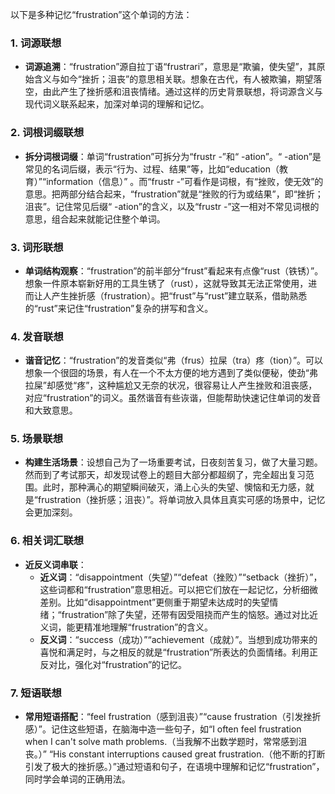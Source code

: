 以下是多种记忆“frustration”这个单词的方法：
### 1. 词源联想
 - **词源追溯**：“frustration”源自拉丁语“frustrari”，意思是“欺骗，使失望”，其原始含义与如今“挫折；沮丧”的意思相关联。想象在古代，有人被欺骗，期望落空，由此产生了挫折感和沮丧情绪。通过这样的历史背景联想，将词源含义与现代词义联系起来，加深对单词的理解和记忆。
### 2. 词根词缀联想
 - **拆分词根词缀**：单词“frustration”可拆分为“frustr -”和“ -ation”。“ -ation”是常见的名词后缀，表示“行为、过程、结果”等，比如“education（教育）”“information（信息）” 。而“frustr -”可看作是词根，有“挫败，使无效”的意思。把两部分结合起来，“frustration”就是“挫败的行为或结果”，即“挫折；沮丧”。记住常见后缀“ -ation”的含义，以及“frustr -”这一相对不常见词根的意思，组合起来就能记住整个单词。
### 3. 词形联想
 - **单词结构观察**：“frustration”的前半部分“frust”看起来有点像“rust（铁锈）”。想象一件原本崭新好用的工具生锈了（rust），这就导致其无法正常使用，进而让人产生挫折感（frustration）。把“frust”与“rust”建立联系，借助熟悉的“rust”来记住“frustration”复杂的拼写和含义。
### 4. 发音联想
 - **谐音记忆**：“frustration”的发音类似“弗（frus）拉屎（tra）疼（tion）”。可以想象一个很囧的场景，有人在一个不太方便的地方遇到了类似便秘，使劲“弗拉屎”却感觉“疼”，这种尴尬又无奈的状况，很容易让人产生挫败和沮丧感，对应“frustration”的词义。虽然谐音有些诙谐，但能帮助快速记住单词的发音和大致意思。
### 5. 场景联想
 - **构建生活场景**：设想自己为了一场重要考试，日夜刻苦复习，做了大量习题。然而到了考试那天，却发现试卷上的题目大部分都超纲了，完全超出复习范围。此时，那种满心的期望瞬间破灭，涌上心头的失望、懊恼和无力感，就是“frustration（挫折感；沮丧）”。将单词放入具体且真实可感的场景中，记忆会更加深刻。
### 6. 相关词汇联想
 - **近反义词串联**：
    - **近义词**：“disappointment（失望）”“defeat（挫败）”“setback（挫折）”，这些词都和“frustration”意思相近。可以把它们放在一起记忆，分析细微差别。比如“disappointment”更侧重于期望未达成时的失望情绪；“frustration”除了失望，还带有因受阻挠而产生的恼怒。通过对比近义词，能更精准地理解“frustration”的含义。
    - **反义词**：“success（成功）”“achievement（成就）”。当想到成功带来的喜悦和满足时，与之相反的就是“frustration”所表达的负面情绪。利用正反对比，强化对“frustration”的记忆。
### 7. 短语联想
 - **常用短语搭配**：“feel frustration（感到沮丧）”“cause frustration（引发挫折感）”。记住这些短语，在脑海中造一些句子，如“I often feel frustration when I can't solve math problems.（当我解不出数学题时，常常感到沮丧。）” “His constant interruptions caused great frustration.（他不断的打断引发了极大的挫折感。）”通过短语和句子，在语境中理解和记忆“frustration”，同时学会单词的正确用法。 